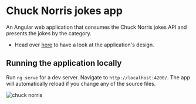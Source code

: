 # Chuck Norris jokes app

An Angular web application that consumes the Chuck Norris jokes
API and presents the jokes by the category. 

- Head over [here](https://xd.adobe.com/view/ee9b6ac9-72c4-442b-82c0-5052051b0ef0-bbc8/specs/) to have a look at the application's design. 

## Running the application locally

Run `ng serve` for a dev server. Navigate to `http://localhost:4200/`. The app will automatically reload if you change any of the source files.


![chuck norris](https://static.dribbble.com/users/1191808/screenshots/3022584/dribbble_chuck.jpg)
